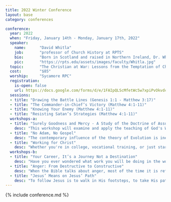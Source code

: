 ```yaml
---
title: 2022 Winter Conference
layout: base
category: conferences

conference:
  year: 2022
  when: "Friday, January 14th - Monday, January 17th, 2022"
  speaker:
    name:      "David Whitla"
    job:       "professor of Church History at RPTS"
    bio:       "Born in Scotland and raised in Northern Ireland, Dr. Whitla immigrated to the United States in 2000, and has been an avid student of history since childhood. He presents Church History as a pastoral discipline, equipping pastors to situate themselves and their flocks in the unfolding narrative directed by the sovereign hand of the Lord of History, Jesus Christ. But since it is also an academic discipline, he teaches future pastors not only to recount the story of Christ building His Church, but to perform the task of historians themselves – engaging confidently with original sources and interpreting and applying them appropriately."
    pic:       "https://rpts.edu/assets/images/faculty/Whitla.jpg"
  topic:       "The Christian at War: Lessons from the Temptation of Christ" 
  cost:        "$85"
  worship:     "Sycamore RPC"
  registration:
    is-open: false
    url: https://docs.google.com/forms/d/e/1FAIpQLScMfetWc5w7xpiPvOkvdcAL5r2wQGo56FbPR29TGVuTjjf6rg/viewform
  sessions:
  - title: "Drawing the Battle Lines (Genesis 1:1 - Matthew 3:17)"
  - title: "The Commander-in-Chief’s Victory (Matthew 4:1-11)"
  - title: "Knowing Your Enemy (Matthew 4:1-11)"
  - title: "Resisting Satan’s Strategies (Matthew 4:1-11)"
  workshops-a:
  - title: "Surely Goodness and Mercy - A Study of the Doctrine of Assurance"  
    desc: "This workshop will examine and apply the teaching of God's Word about the assurance of salvation, focusing most on the book of Hebrews and its recurring call to 'confidence.'  Questions to be addressed include: What really is assurance?  Is the lack of assurance a mark of unbelief?  How can I grow in assurance?  What about false assurance?"  
  - title: "No Adam, No Gospel"  
    desc: "The contemporary influence of the theory of Evolution is inescapable in the college and our culture. Christians need to be informed about this theory and the implications that it can have upon the Church’s teaching on several issues, such as the authority of Scripture, the origin of sin and death, the scope of Christ’s redemption, and the cooperation of faith and science. This workshop will walk through Dr. Richard Gaffin’s booklet, No Adam, No Gospel, and focus primarily on the Bible’s witness that the historical Adam is the progenitor of the human race. This is because with no Adam, there is no gospel."  
  - title: "Working for Christ"  
    desc: "Whether you're in college, vocational training, or just starting off in your career, it can sometimes be challenging to get a view of what it's truly like to strive to live as a Christian in the workplace. At this workshop, we'll seek to better understand what it means to practically serve Christ in your profession while pursuing excellence in all that you do."  
  workshops-b:
  - title: "Your Career, It’s a Journey Not a Destination"  
    desc: "Have you ever wondered what work you will be doing in the working world? The presenter of this workshop intends to share key experiences from his years within the workplace with a close look at how things can change along the way and how to be ready for those changes. We will be looking at what it means to be a leader and also what it means to work in a global environment. This time is meant to be interactive to openly discuss what it means to have a career and how to best focus it, treating your working career as an adventure with the ultimate goal, to honor and glorify God."  
  - title: "Anger: From Destructive to Constructive"  
    desc: "When the Bible talks about anger, most of the time it is referring to God's righteous anger. God's anger burns against sin but also results in redemption. As image bearers of God, how can we 'be angry, and not sin?' The answer is not to avoid all anger. Rather, we should be angry about the right things and express our anger in the right ways like our Father. At this workshop, we'll think through Biblically how to channel our anger in a way that pleases God and brings joy to others."  
  - title: "Jesus’ Means on Jesus’ Path"  
    desc: "To follow Jesus is to walk in His footsteps, to take His path – the path of the cross. How does He lead us? How does He offer grace for the journey? What tools (means) does He give us to that end? The church has long found the answer to this question in the word, sacraments, and prayer. In this workshop, particularly through the book of Mark, we will see how Jesus models, trains, and guides us in these means through the story of His life on earth. On His path, He was a man of the Word, prayer, and sacrament. And He shows us how to do and be the same."  
---
```

{% include conference.md %}
